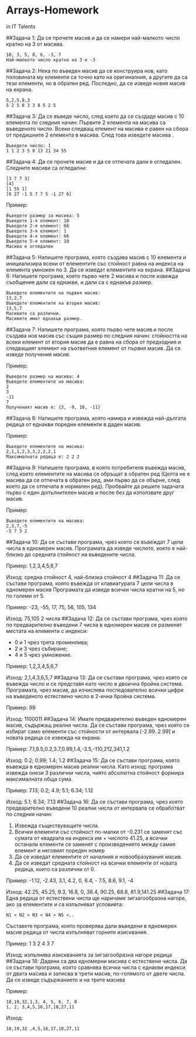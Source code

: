 # Arrays-Homework
in IT Talents

##Задача 1:
Да се прочете масив и да се намери най-малкото число кратно на
3 от масива.

    10, 3, 5, 8, 6, -3, 7
    Най-малкото число кратно на 3 е -3
##Задача 2:
Нека по въведен масив да се конструира нов, като половината му
елементи са точно като на оригиналния, а другите да са тези
елементи, но в обратен ред. Последно, да се изведе новия масив
на екрана.

    5,2,5,8,3
    5 2 5 8 3 3 8 5 2 5 
##Задача 3:
Да се въведе число, след което да се създаде масив с 10
елемента по следния начин:
Първите 2 елемента на масива са въведеното число.
Всеки следващ елемент на масива е равен на сбора от
предишните 2 елемента в масива.
След това изведете масива .

    Въведете число: 1
    1 1 2 3 5 8 13 21 34 55
##Задача 4:
Да се прочете масив и да се отпечата дали е огледален.
Следните масиви са огледални:

    [3 7 7 3]
    [4]
    [1 55 1]
    [6 27 -1 5 7 7 5 -1 27 6]
Пример:

    Въведете размер за масива: 5
    Въведете 1-я елемент: 10
    Въведете 2-я елемент: 66
    Въведете 3-я елемент: 1
    Въведете 4-я елемент: 66
    Въведете 5-я елемент: 10
    Масива е огледален
##Задача 5:
Напишете програма, която създава масив с 10 елемента и
инициализира всеки от елементите със стойност равна на индекса на
елемента умножен по 3.
Да се изведат елементите на екрана.
##Задача 6:
Напишете програма, която първо чете 2 масива и после извежда
съобщение дали са еднакви, и дали са с еднакъв размер.

    Въведете елементите на първия масив:
    13,2,7
    Въведете елементите на втория масив:
    13,5,7
    Масивите са различни.
    Масивите имат еднакъв размер.
##Задача 7:
Напишете програма, която първо чете масив и после създава нов
масив със същия размер по следния начин: стойността на всеки
елемент от втория масив да е равна на сбора от предходния и
следващият елемент на съответния елемент от първия масив.
Да се изведе получения масив.

Пример:

    Въведете размер на масива: 4
    Въведете елементите на масива:
    2
    3
    -11
    7
    Полученият масив е: {3, -9, 10, -11}
##Задача 8:
Напишете програма, която намира и извежда най-дългата редица от
еднакви поредни елементи в даден масив.

Пример:

    Въведете елементите на масива:
    2,1,1,2,3,3,2,2,2,1
    Максималната редица е: 2 2 2
##Задача 9:
Напишете програма, в която потребителя въвежда масив, след което
елементите на масива се обръщат в обратен ред (Целта не е масива да
се отпечата в обратен ред, ами първо да се обърне, след което да се
отпечата в нормален ред). Пробвайте да решите задачата първо с един
допълнителен масив и после без да използвате друг масив.

Пример:

    Въведете елементите на масива:
    2,3,7,-5
    -5 7 3 2
##Задача 10:
Да се състави програма, чрез която се въвеждат 7 цели числа в
едномерен масив.
Програмата да изведе числото, което е най-близко до средната
стойност на въведените числа.

Пример: 1,2,3,4,5,6,7

Изход: средна стойност 4, най-близка стойност 4
##Задача 11:
Да се състави програма, която въвежда от клавиатурата 7 цели числа
в едномерен масив
Програмата да изведе всички числа кратни на 5, но по големи от 5.

Пример: -23, -55, 17, 75, 56, 105, 134

Изход: 75,105 2 числа
##Задача 12:
Да се състави програма, чрез която по предварително въведени 7
числа в едномерен масив се разменят местата на елементи с индекси:
- 0 и 1 чрез трета променлива;
- 2 и 3 чрез събиране;
- 4 и 5 чрез умножение.

Пример: 1,2,3,4,5,6,7

Изход: 2,1,4,3,6,5,7
##Задача 13:
Да се състави програма, чрез която се въвежда число и се представя
като число в двоична бройна система.
Програмата, чрез масив, да изчислява последователно всички цифри
на въведеното естествено число в 2-ична бройна система.

Пример: 99

Изход: 1100011
##Задача 14:
Имате предварително въведен едномерен масив, съдържащ реални
числа.
Да се състави програма, чрез която се избират само елементи със
стойности от интервала [-2.99..2.99] и новата редица се извежда на
екрана.

Пример: 7.1,8.5,0.2,3.7,0.99,1.4,-3.5,-110,212,341,1.2

Изход: 0.2; 0.99; 1.4; 1.2
##Задача 15:
Да се състави програма, която въвежда в едномерен масив реални
числа.
Като изход: програма извежда онези 3 различни числа, чиято
абсолютна стойност формира максималната обща сума.

Пример: 7.13; 0.2; 4.9; 5.1; 6.34; 1.12

Изход: 5.1; 6.34; 7.13
##Задача 16:
Да се състави програма, чрез която предварително въведени 10
реални числа от интервала се обработват по следния начин:
1. Извежда съществуващите числа.
2. Всички елементи със стойност по-малки от -0.231 се заменят със
сумата от квадрата на индекса им + числото 41.25, а всички останали
елементи се заменят с произведението между самия елемент и
неговият пореден номер
3. Да се изведат елементите от началния и новообразувания масив.
4. Да се изведат средната стойност на всички елементи от новата
редица, които са различни от 0.

Пример: -1.12, -2.43, 3.1, 4.2, 0, 6.4, - 7.5, 8.6, 9.1, -4

Изход: 42.25, 45.25, 9.3, 16.8, 0, 38.4, 90.25, 68.8, 81.9,141.25
##Задача 17:
Една редица от естествени числа ще наричаме зигзагообразна нагоре,
ако за елементите и са изпълняват условията:

    N1 < N2 > N3 < N4 > N5 <..
Съставете програма, която проверява дали въведени в едномерен
масив редица от числа изпълняват горните изисквания.

Пример: 1 3 2 4 3 7

Изход: изпълнява изискванията за зигзагообразна нагоре редица
##Задача 18:
Дадени са два едномерни масива с естествени числа.
Да се състави програма, която сравнява всички числа с еднакви
индекси от двата масива и записва в трети масив, по-голямото от
двете числа.
Да се изведе съдържанието и на трите масива

Пример:

    18,19,32,1,3, 4, 5, 6, 7, 8
    1, 2, 3,4,5,16,17,18,27,11
Изход:

    18,19,32 ,4,5,16,17,18,27,11

